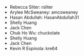 * Rebecca Sliter: rsliter
* Arylee McSweaney: amcsweaney
* Hasan Abdullah: HasanAbdullah31
* Shelly Huang
* Jack Chen
* Chuk Ho Wu: chuckolate
* Shelly Huang
* Jack Chen
* Kevin R Espinola: kre64
